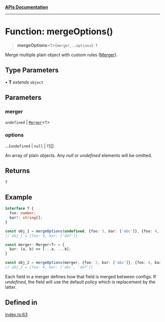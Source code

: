 [**APIs Documentation**](../README.md)

***

# Function: mergeOptions()

> **mergeOptions**\<`T`\>(`merger`, ...`options`): `T`

Merge multiple plain object with custom rules ([Merger](#Merger)).

## Type Parameters

• **T** *extends* `object`

## Parameters

### merger

`undefined` | [`Merger`](../type-aliases/Merger.md)\<`T`\>

### options

...(`undefined` \| `null` \| `T`)[]

An array of plain objects. Any _null_ or _undefined_ elements will be omitted.

## Returns

`T`

## Example

```ts
interface T {
  foo: number;
  bar?: string[];
}

const obj_1 = mergeOptions(undefined, {foo: 3, bar: ['abc']}, {foo: 4, bar: ['def']});
// obj_1 = {foo: 4, bar: ['def']}

const merger: Merger<T> = {
  bar: (a, b) => [...a, ...b];
}

const obj_2 = mergeOptions(merger, {foo: 3, bar: ['abc']}, {foo: 4, bar: ['def']});
// obj_2 = {foo: 4, bar: ['abc', 'def']}
```

Each field in a merger defines how that field is merged between configs. If _undefined_, the
field will use the default policy which is replacement by the latter.

## Defined in

[index.ts:63](https://github.com/daidodo/merge-options/blob/2014e172b83fb5388479cb5a3ce60de761994d65/src/index.ts#L63)
